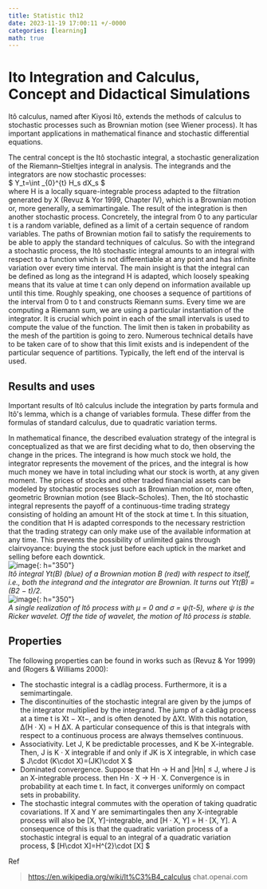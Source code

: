 ```yaml
---
title: Statistic th12
date: 2023-11-19 17:00:11 +/-0000
categories: [learning]
math: true
---
```

# Ito Integration and Calculus, Concept and Didactical Simulations
Itô calculus, named after Kiyosi Itô, extends the methods of calculus to stochastic processes such as Brownian motion (see Wiener process). It has important applications in mathematical finance and stochastic differential equations.

The central concept is the Itô stochastic integral, a stochastic generalization of the Riemann–Stieltjes integral in analysis. The integrands and the integrators are now stochastic processes: <br>
$ Y_t=\int _{0}^{t} H_s dX_s $  <br>
where H is a locally square-integrable process adapted to the filtration generated by X (Revuz & Yor 1999, Chapter IV), which is a Brownian motion or, more generally, a semimartingale. The result of the integration is then another stochastic process. Concretely, the integral from 0 to any particular t is a random variable, defined as a limit of a certain sequence of random variables. The paths of Brownian motion fail to satisfy the requirements to be able to apply the standard techniques of calculus. So with the integrand a stochastic process, the Itô stochastic integral amounts to an integral with respect to a function which is not differentiable at any point and has infinite variation over every time interval. The main insight is that the integral can be defined as long as the integrand H is adapted, which loosely speaking means that its value at time t can only depend on information available up until this time. Roughly speaking, one chooses a sequence of partitions of the interval from 0 to t and constructs Riemann sums. Every time we are computing a Riemann sum, we are using a particular instantiation of the integrator. It is crucial which point in each of the small intervals is used to compute the value of the function. The limit then is taken in probability as the mesh of the partition is going to zero. Numerous technical details have to be taken care of to show that this limit exists and is independent of the particular sequence of partitions. Typically, the left end of the interval is used.

## Results and uses
Important results of Itô calculus include the integration by parts formula and Itô's lemma, which is a change of variables formula. These differ from the formulas of standard calculus, due to quadratic variation terms.

In mathematical finance, the described evaluation strategy of the integral is conceptualized as that we are first deciding what to do, then observing the change in the prices. The integrand is how much stock we hold, the integrator represents the movement of the prices, and the integral is how much money we have in total including what our stock is worth, at any given moment. The prices of stocks and other traded financial assets can be modeled by stochastic processes such as Brownian motion or, more often, geometric Brownian motion (see Black–Scholes). Then, the Itô stochastic integral represents the payoff of a continuous-time trading strategy consisting of holding an amount Ht of the stock at time t. In this situation, the condition that H is adapted corresponds to the necessary restriction that the trading strategy can only make use of the available information at any time. This prevents the possibility of unlimited gains through clairvoyance: buying the stock just before each uptick in the market and selling before each downtick. <br>
![image](https://github.com/Cheroberous/cheroberous.github.io/assets/102479391/ed8335db-c19c-47f6-88e1-b27e7750d8f9){: h="350"} <br>
_Itô integral Yt(B) (blue) of a Brownian motion B (red) with respect to itself, i.e., both the integrand and the integrator are Brownian. It turns out Yt(B) = (B2 − t)/2._ <br>
![image](https://github.com/Cheroberous/cheroberous.github.io/assets/102479391/2b299daa-4ebb-422f-b7db-8f11d2939c83){: h="350"} <br>
_A single realization of Itô process with μ = 0 and σ = ψ(t-5), where ψ is the Ricker wavelet. Off the tide of wavelet, the motion of Itô process is stable._ <br>


## Properties

The following properties can be found in works such as (Revuz & Yor 1999) and (Rogers & Williams 2000): <br>

+ The stochastic integral is a càdlàg process. Furthermore, it is a semimartingale.
+ The discontinuities of the stochastic integral are given by the jumps of the integrator multiplied by the integrand. The jump of a càdlàg process at a time t is Xt − Xt−, and is often denoted by ΔXt. With this notation, Δ(H · X) = H ΔX. A particular consequence of this is that integrals with respect to a continuous process are always themselves continuous.
+ Associativity. Let J, K be predictable processes, and K be X-integrable. Then, J is K · X integrable if and only if JK is X integrable, in which case $ J\cdot (K\cdot X)=(JK)\cdot X $
+ Dominated convergence. Suppose that Hn → H and |Hn| ≤ J, where J is an X-integrable process. then Hn · X → H · X. Convergence is in probability at each time t. In fact, it converges uniformly on compact sets in probability.
+ The stochastic integral commutes with the operation of taking quadratic covariations. If X and Y are semimartingales then any X-integrable process will also be [X, Y]-integrable, and [H · X, Y] = H · [X, Y]. A consequence of this is that the quadratic variation process of a stochastic integral is equal to an integral of a quadratic variation process, $ [H\cdot X]=H^{2}\cdot [X] $





Ref
>https://en.wikipedia.org/wiki/It%C3%B4_calculus
>chat.openai.com
